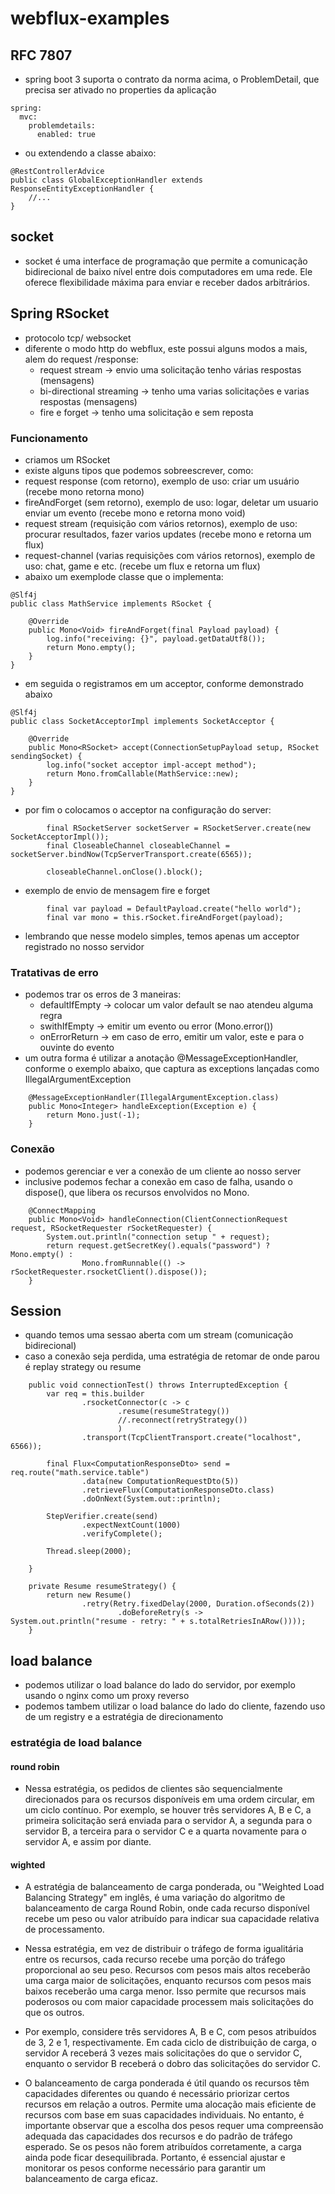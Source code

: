 # webflux-examples

## RFC 7807
- spring boot 3 suporta o contrato da norma acima, o ProblemDetail, que precisa ser ativado no properties da aplicação

```
spring:
  mvc:
    problemdetails:
      enabled: true
```
- ou extendendo a classe abaixo:
```
@RestControllerAdvice
public class GlobalExceptionHandler extends ResponseEntityExceptionHandler {
    //...
}
```

## socket
- socket é uma interface de programação que permite a comunicação bidirecional de baixo nível entre dois computadores em uma rede. Ele oferece flexibilidade máxima para enviar e receber dados arbitrários.

## Spring RSocket
- protocolo tcp/ websocket
- diferente o modo http do webflux, este possui alguns modos a mais, alem do request /response:
  - request stream -> envio uma solicitação tenho várias respostas (mensagens)
  - bi-directional streaming -> tenho uma varias solicitações e varias respostas (mensagens)
  - fire e forget -> tenho uma solicitação e sem reposta

### Funcionamento
- criamos um RSocket
- existe alguns tipos que podemos sobreescrever, como:
 - request response (com retorno), exemplo de uso: criar um usuário (recebe mono retorna mono)
 - fireAndForget (sem retorno), exemplo de uso: logar, deletar um usuario enviar um evento (recebe mono e retorna mono void)
 - request stream (requisição com vários retornos), exemplo de uso: procurar resultados, fazer varios updates (recebe mono e retorna um flux)
 - request-channel (varias requisições com vários retornos), exemplo de uso: chat, game e etc. (recebe um flux e retorna um flux)
- abaixo um exemplode classe que o implementa:
```
@Slf4j
public class MathService implements RSocket {

    @Override
    public Mono<Void> fireAndForget(final Payload payload) {
        log.info("receiving: {}", payload.getDataUtf8());
        return Mono.empty();
    }
}

```
- em seguida o registramos em um acceptor, conforme demonstrado abaixo
```
@Slf4j
public class SocketAcceptorImpl implements SocketAcceptor {

    @Override
    public Mono<RSocket> accept(ConnectionSetupPayload setup, RSocket sendingSocket) {
        log.info("socket acceptor impl-accept method");
        return Mono.fromCallable(MathService::new);
    }
}
```
- por fim o colocamos o acceptor na configuração do server:
```
        final RSocketServer socketServer = RSocketServer.create(new SocketAcceptorImpl());
        final CloseableChannel closeableChannel = socketServer.bindNow(TcpServerTransport.create(6565));

        closeableChannel.onClose().block();
```
- exemplo de envio de mensagem fire e forget
```
        final var payload = DefaultPayload.create("hello world");
        final var mono = this.rSocket.fireAndForget(payload);
```
- lembrando que nesse modelo simples, temos apenas um acceptor registrado no nosso servidor

### Tratativas de erro
- podemos trar os erros de 3 maneiras:
  - defaultIfEmpty -> colocar um valor default se nao atendeu alguma regra
  - swithIfEmpty -> emitir um evento ou error (Mono.error())
  - onErrorReturn -> em caso de erro, emitir um valor, este e para o ouvinte do evento
- um outra forma é utilizar a anotação @MessageExceptionHandler, conforme o exemplo abaixo, que captura as exceptions lançadas como IllegalArgumentException
```
    @MessageExceptionHandler(IllegalArgumentException.class)
    public Mono<Integer> handleException(Exception e) {
        return Mono.just(-1);
    }
```

### Conexão
- podemos gerenciar e ver a conexão de um cliente ao nosso server
- inclusive podemos fechar a conexão em caso de falha, usando o dispose(), que libera os recursos envolvidos no Mono.
```
    @ConnectMapping
    public Mono<Void> handleConnection(ClientConnectionRequest request, RSocketRequester rSocketRequester) {
        System.out.println("connection setup " + request);
        return request.getSecretKey().equals("password") ? Mono.empty() :
                Mono.fromRunnable(() -> rSocketRequester.rsocketClient().dispose());
    }
```

## Session
- quando temos uma sessao aberta com um stream (comunicação bidirecional)
- caso a conexão seja perdida, uma estratégia de retomar de onde parou é replay strategy ou resume

```
    public void connectionTest() throws InterruptedException {
        var req = this.builder
                .rsocketConnector(c -> c
                        .resume(resumeStrategy())
                        //.reconnect(retryStrategy())
                        )
                .transport(TcpClientTransport.create("localhost", 6566));

        final Flux<ComputationResponseDto> send =  req.route("math.service.table")
                .data(new ComputationRequestDto(5))
                .retrieveFlux(ComputationResponseDto.class)
                .doOnNext(System.out::println);

        StepVerifier.create(send)
                .expectNextCount(1000)
                .verifyComplete();

        Thread.sleep(2000);

    }

    private Resume resumeStrategy() {
        return new Resume()
                .retry(Retry.fixedDelay(2000, Duration.ofSeconds(2))
                        .doBeforeRetry(s ->  System.out.println("resume - retry: " + s.totalRetriesInARow())));
    }
```

## load balance
- podemos utilizar o load balance do lado do servidor, por exemplo usando o nginx como um proxy reverso
- podemos tambem utilizar o load balance do lado do cliente, fazendo uso de um registry e a estratégia de direcionamento

### estratégia de load balance
#### round robin
- Nessa estratégia, os pedidos de clientes são sequencialmente direcionados para os recursos disponíveis em uma ordem circular, em um ciclo contínuo. Por exemplo, se houver três servidores A, B e C, a primeira solicitação será enviada para o servidor A, a segunda para o servidor B, a terceira para o servidor C e a quarta novamente para o servidor A, e assim por diante.

#### wighted
- A estratégia de balanceamento de carga ponderada, ou "Weighted Load Balancing Strategy" em inglês, é uma variação do algoritmo de 
balanceamento de carga Round Robin, onde cada recurso disponível recebe um peso ou valor atribuído para indicar sua capacidade relativa de processamento.

- Nessa estratégia, em vez de distribuir o tráfego de forma igualitária entre os recursos, cada recurso recebe uma porção do tráfego proporcional ao seu peso. 
Recursos com pesos mais altos receberão uma carga maior de solicitações, enquanto recursos com pesos mais baixos receberão uma carga menor. 
Isso permite que recursos mais poderosos ou com maior capacidade processem mais solicitações do que os outros.

- Por exemplo, considere três servidores A, B e C, com pesos atribuídos de 3, 2 e 1, respectivamente. 
Em cada ciclo de distribuição de carga, o servidor A receberá 3 vezes mais solicitações do que o servidor C, 
enquanto o servidor B receberá o dobro das solicitações do servidor C.

- O balanceamento de carga ponderada é útil quando os recursos têm capacidades diferentes ou 
quando é necessário priorizar certos recursos em relação a outros. 
Permite uma alocação mais eficiente de recursos com base em suas capacidades individuais.
No entanto, é importante observar que a escolha dos pesos requer uma compreensão adequada das capacidades dos recursos e do 
padrão de tráfego esperado. Se os pesos não forem atribuídos corretamente, a carga ainda pode ficar desequilibrada. 
Portanto, é essencial ajustar e monitorar os pesos conforme necessário para garantir um balanceamento de carga eficaz.